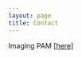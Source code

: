 ```yaml
--- 
layout: page
title: Contact
---
```


Imaging PAM [[here]](https://pageg.github.io/batch_process_fvfm_example.html)
